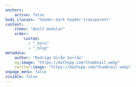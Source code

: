 ```yaml
---
anchors:
    active: false
body_classes: "header-dark header-transparent"
content:
    items: "@self.modular"
    order:
        custom:
          - "_hero"
          - "_blog"
metadata:
    author: "Rodrigo Girão Serrão"
    og:image: "https://mathspp.com/thumbnail.webp"
    twitter:image: "https://mathspp.com/thumbnail.webp"
onpage_menu: false
visible: false
---
```

